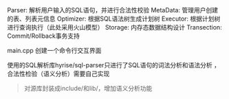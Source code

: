 Parser: 解析用户输入的SQL语句，并进行合法性校验
MetaData: 管理用户创建的表、列表元信息
Optimizer: 根据SQL语法树生成计划树
Executor: 根据计划树进行查询执行（此处采用火山模型）
Storage: 内存态数据结构设计
Transection: Commit/Rollback事务支持


main.cpp 创建一个命令行交互界面

使用的SQL解析库hyrise/sql-parser只进行了SQL语句的词法分析和语法分析 ，合法性检验（语义分析）需要自己实现
> 对源库封装成include/和lib/，增加语义分析功能
